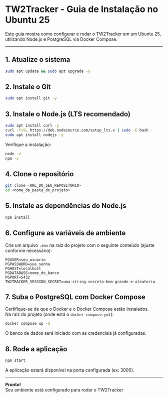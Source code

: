 # TW2Tracker - Guia de Instalação no Ubuntu 25

Este guia mostra como configurar e rodar o TW2Tracker em um Ubuntu 25, utilizando Node.js e PostgreSQL via Docker Compose.

---

## 1. Atualize o sistema

```sh
sudo apt update && sudo apt upgrade -y
```

## 2. Instale o Git

```sh
sudo apt install git -y
```

## 3. Instale o Node.js (LTS recomendado)

```sh
sudo apt install curl -y
curl -fsSL https://deb.nodesource.com/setup_lts.x | sudo -E bash -
sudo apt install nodejs -y
```

Verifique a instalação:
```sh
node -v
npm -v
```

## 4. Clone o repositório

```sh
git clone <URL_DO_SEU_REPOSITORIO>
cd <nome_da_pasta_do_projeto>
```

## 5. Instale as dependências do Node.js

```sh
npm install
```

## 6. Configure as variáveis de ambiente

Crie um arquivo `.env` na raiz do projeto com o seguinte conteúdo (ajuste conforme necessário):

```
PGUSER=seu_usuario
PGPASSWORD=sua_senha
PGHOST=localhost
PGDATABASE=nome_do_banco
PGPORT=5432
TW2TRACKER_SESSION_SECRET=uma-string-secreta-bem-grande-e-aleatoria
```

## 7. Suba o PostgreSQL com Docker Compose

Certifique-se de que o Docker e o Docker Compose estão instalados.  
Na raiz do projeto (onde está o `docker-compose.yml`):

```sh
docker compose up -d
```

O banco de dados será iniciado com as credenciais já configuradas.

## 8. Rode a aplicação

```sh
npm start
```

A aplicação estará disponível na porta configurada (ex: 3000).

---

**Pronto!**  
Seu ambiente está configurado para rodar o TW2Tracker
